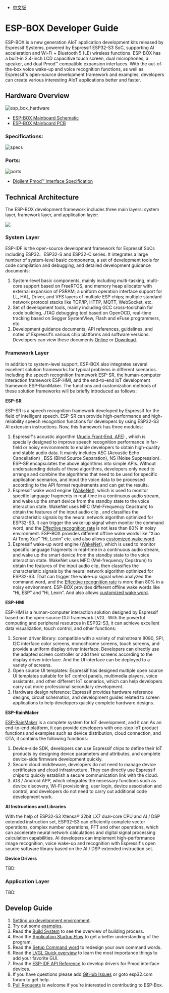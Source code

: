 * [中文版](./README_cn.md)

# ESP-BOX Developer Guide

ESP-BOX is a new generation AIoT application development kits released by Espressif Systems, powered by Espressif ESP32-S3 SoC, supporting AI acceleration and Wi-Fi + Bluetooth 5 (LE) wireless functions. ESP-BOX has a built-in 2.4-inch LCD capacitive touch screen, dual microphones, a speaker, and dual Pmod™ compatible expansion interfaces. With the out-of-the-box voice wake-up and voice recognition functions, as well as Espressif's open-source development framework and examples, developers can create various interesting AIoT applications better and faster.

## Hardware Overview

![esp_box_hardware](./docs/_static/esp32_s3_box_hardware.svg)

* [ESP-BOX Mainboard Schematic](./docs/hardware/schematic/SCH_ESP32-S3-BOX_V2.5.pdf)
* [ESP-BOX Mainboard PCB](./docs/hardware/pcb/PCB_ESP32-S3-BOX_V2.4.pdf)


### Specifications:

![specs](./docs/_table/specs.png)

### Ports:

![ports](./docs/_table/ports.png)

* [Digilent Pmod™ Interface Specification](https://digilent.com/reference/_media/reference/pmod/pmod-interface-specification-1_3_1.pdf)

## Technical Architecture

The ESP-BOX development framework includes three main layers: system layer, framework layer, and application layer:

![](./docs/_static/esp-box-tech-architecture.svg)

### System Layer 

ESP-IDF is the open-source development framework for Espressif SoCs including  ESP32、ESP32-S and ESP32-C series. It integrates a large number of system-level basic components, a set of development tools for code compilation and debugging, and detailed development guidance documents:

1. System-level basic components, mainly including multi-tasking, multi-core support based on FreeRTOS, and memory heap allocator with external expansion of PSRAM; a uniform operation interface support for LL, HAL, Driver, and VFS layers of multiple ESP chips; multiple standard network protocol stacks like TCP/IP, HTTP, MQTT, WebSocket, etc.
2. Set of development tools, mainly including GCC cross-toolchain for code building, JTAG debugging tool based on OpenOCD, real-time tracking based on Segger SystemView, Flash and eFuse programmers, etc.
3. Development guidance documents, API references, guidelines, and notes of  Espressif’s various chip platforms and software versions. Developers can view these documents  [Online](https://docs.espressif.com/projects/esp-idf/en/latest/esp32/get-started/) or [Download](https://docs.espressif.com/projects/esp-idf/en/latest/esp32/esp-idf-en-v4.4-dev-3540-g4e03a9c-esp32.pdf).

### Framework Layer

In addition to system-level support, ESP-BOX also integrates several excellent solution frameworks for typical problems in different scenarios. Including the speech recognition framework ESP-SR, the human-computer interaction framework ESP-HMI, and the end-to-end IoT development framework ESP-RainMaker. The  functions and customization methods of these solution frameworks will be briefly introduced as follows:

**ESP-SR**

ESP-SR is a speech recognition framework developed by Espressif for the field of intelligent speech. ESP-SR can provide high-performance and high-reliability speech recognition functions for developers by using ESP32-S3 AI extension instructions. Now, this framework has three modules:

1. Espressif's acoustic algorithm ([Audio Front-End, AFE](https://github.com/espressif/esp-sr/tree/master/acoustic_algorithm)) , which is specially designed to improve speech recognition performance in far-field or noisy environments  to enable developers to obtain high-quality and stable audio data. It mainly includes  AEC (Acoustic Echo Cancellation) , BSS (Blind Source Separation), NS (Noise Suppression). ESP-SR encapsulates the above algorithms into simple APIs. Without undersatanding details of these algorithms, developers only need to arrange and combine the algorithms that need to be used for specific application scenarios, and input the voice data to be processed according to the API format requirements and can get the results.
2. Espressif wake word engine ([WakeNet](https://github.com/espressif/esp-sr/blob/master/wake_word_engine/README.md)), which is used to monitor specific language fragments in real-time in a continuous audio stream, and wake up the smart device from the standby state to the voice interaction state. WakeNet uses MFC (Mel-Frequency Cepstrum) to obtain the features of the input audio clip , and classifies the characteristic signals by the neural network algorithm optimized for ESP32-S3. It can trigger the wake-up signal when monitor the command word,  and the [Effective recognition rate](https://github.com/espressif/esp-sr/blob/master/wake_word_engine/README.md#performance-test) is not less than 80% in noisy environment. ESP-BOX  provides different offline wake words like “Xiao Ai Tong Xue” “Hi, Lexin” etc. and also allows [customized wake word](https://github.com/espressif/esp-sr/blob/master/wake_word_engine/ESP_Wake_Words_Customization.md).
3. Espressif wake-up word engine ([WakeNet](https://github.com/espressif/esp-sr/blob/master/wake_word_engine/README.md)), which is used to monitor specific language fragments in real-time in a continuous audio stream, and wake up the smart device from the standby state to the voice interaction state. WakeNet uses MFC (Mel-frequency Cepstrum) to obtain the features of the input audio clip, then classifies the characteristic signals by the neural network algorithm optimized for ESP32-S3. That can trigger the wake-up signal when analyzed the command word,  and the [Effective recognition rate](https://github.com/espressif/esp-sr/blob/master/wake_word_engine/README.md#performance-test) is more than 80% in a noisy environment. ESP-BOX  provides different offline wake words like “Hi, ESP” and “Hi, Lexin”.  And also allows [customized wake word](https://github.com/espressif/esp-sr/blob/master/wake_word_engine/ESP_Wake_Words_Customization.md).

**ESP-HMI**

ESP-HMI is a human-computer interaction solution designed by Espressif based on the open-source GUI framework LVGL. With the powerful computing and peripheral resources in ESP32-S3, it can achieve excellent data visualization, touch control, and other functions:

1. Screen driver library: compatible with a variety of mainstream 8080, SPI, I2C interface color screens, monochrome screens, touch screens, and provide a uniform display driver interface. Developers can directly use the adapted screen controller or add their screens according to the display driver interface. And the UI interface can be deployed to a variety of screens.
2. Open source UI templates: Espressif has designed multiple open source UI templates suitable for IoT control panels, multimedia players, voice assistants, and other different IoT scenarios, which can help developers carry out more professional secondary development.
3. Hardware design reference: Espressif provides hardware reference designs, circuit schematics, and development guides related to screen applications to help developers quickly complete hardware designs.

**ESP-RainMaker**

[ESP-RainMaker](https://rainmaker.espressif.com/docs/get-started.html) is a complete system for IoT development, and it can As an end-to-end platform, it can provide developers with one-stop IoT product functions and examples such as device distribution, cloud connection, and OTA, it contains the following functions:

1. Device-side SDK, developers can use Espressif chips to define their IoT products by designing device parameters and attributes, and complete device-side firmware development quickly.
2. Secure cloud middleware, developers do not need to manage device certificates and cloud infrastructure. They can directly use Espressif chips to quickly establish a secure communication link with the cloud.
3. iOS / Android  APP, which integrates the necessary functions such as device discovery, Wi-Fi provisioning, user login, device association and control, and developers do not need to carry out additional code development work.

**AI Instructions and Libraries**

With the help of ESP32-S3 Xtensa® 32bit LX7 dual-core CPU and AI / DSP extended instruction set, ESP32-S3 can efficiently complete vector operations, complex number operations, FFT and other operations, which can accelerate neural network calculations and digital signal processing calculation capabilities. AI developers can implement high-performance image recognition, voice wake-up and recognition with Espressif's open source software library based on the AI / DSP extended instruction set.

**Device Drivers**

TBD:

### Application Layer

TBD:

## Develop Guide

1. [Setting up development environment]().
2. Try out some [examples](./examples).
3. Read the [Build System](https://docs.espressif.com/projects/esp-idf/en/latest/esp32s3/api-guides/build-system.html) to see the overview of building process.
4. Read the [Application Startup Flow](https://docs.espressif.com/projects/esp-idf/en/latest/esp32s3/api-guides/startup.html) to get a better understanding of the program.
5. Read the [Setup Command word]() to redesign your own command words.
6. Read the [LVGL Quick overview](https://docs.lvgl.io/latest/en/html/get-started/quick-overview.html) to learn the most importance things to add your favorite GUI.
7. Read the [ESP-IDF API Reference](https://docs.espressif.com/projects/esp-idf/en/latest/esp32/api-reference/index.html) to develop drivers for Pmod interface devices.
8. If you have questions please add [GitHub Issues](https://docs.github.com/en/issues) or goto esp32.com forum to get help.
9. [Pull Requests](https://docs.github.com/en/github/collaborating-with-pull-requests) is welcome if you're interested in contributing to ESP-Box.
